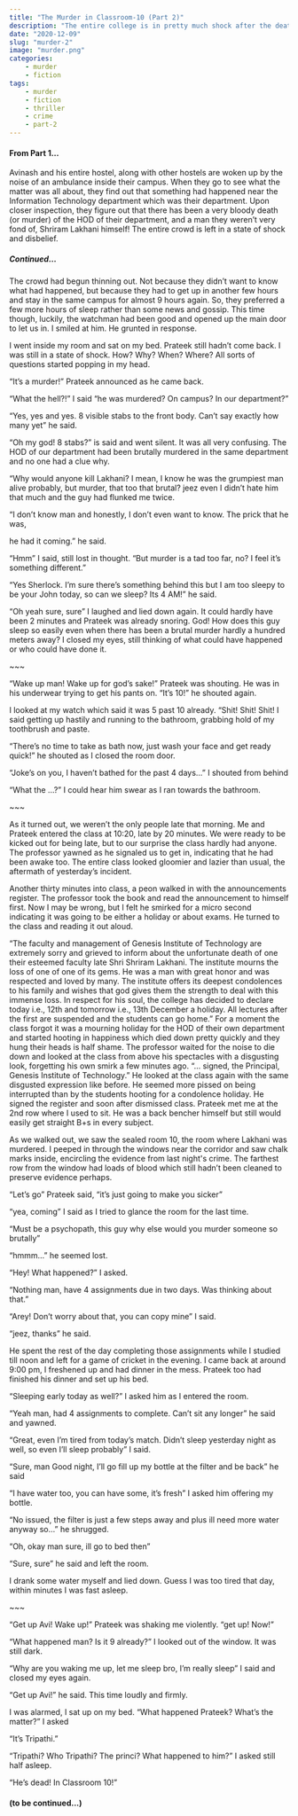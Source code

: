 ```yaml
---
title: "The Murder in Classroom-10 (Part 2)"
description: "The entire college is in pretty much shock after the death of Lakhani. The college announces condolence holidays in respect for him. That very night, something else happens...."
date: "2020-12-09"
slug: "murder-2"
image: "murder.png"
categories:
    - murder
    - fiction
tags:
    - murder
    - fiction
    - thriller
    - crime
    - part-2
---
```


#### From Part 1…

Avinash and his entire hostel, along with other hostels are woken up by the noise of an ambulance inside their campus. When they go to see what the matter was all about, they find out that something had happened near the Information Technology department which was their department. Upon closer inspection, they figure out that there has been a very bloody death (or murder) of the HOD of their department, and a man they weren’t very fond of, Shriram Lakhani himself! The entire crowd is left in a state of shock and disbelief.

##### Continued…

The crowd had begun thinning out. Not because they didn’t want to know what had happened, but because they had to get up in another few hours and stay in the same campus for almost 9 hours again. So, they preferred a few more hours of sleep rather than some news and gossip. This time though, luckily, the watchman had been good and opened up the main door to let us in. I smiled at him. He grunted in response.

I went inside my room and sat on my bed. Prateek still hadn’t come back. I was still in a state of shock. How? Why? When? Where? All sorts of questions started popping in my head.

“It’s a murder!” Prateek announced as he came back.

“What the hell?!” I said “he was murdered? On campus? In our department?”

“Yes, yes and yes. 8 visible stabs to the front body. Can’t say exactly how many yet” he said.

“Oh my god! 8 stabs?” is said and went silent. It was all very confusing. The HOD of our department had been brutally murdered in the same department and no one had a clue why.

“Why would anyone kill Lakhani? I mean, I know he was the grumpiest man alive probably, but murder, that too that brutal? jeez even I didn’t hate him that much and the guy had flunked me twice.

“I don’t know man and honestly, I don’t even want to know. The prick that he was,

he had it coming.” he said.

“Hmm” I said, still lost in thought. “But murder is a tad too far, no? I feel it’s something different.”

“Yes Sherlock. I’m sure there’s something behind this but I am too sleepy to be your John today, so can we sleep? Its 4 AM!” he said.

“Oh yeah sure, sure” I laughed and lied down again. It could hardly have been 2 minutes and Prateek was already snoring. God! How does this guy sleep so easily even when there has been a brutal murder hardly a hundred meters away? I closed my eyes, still thinking of what could have happened or who could have done it.

\~~~
 

“Wake up man! Wake up for god’s sake!” Prateek was shouting. He was in his underwear trying to get his pants on. “It’s 10!” he shouted again.

I looked at my watch which said it was 5 past 10 already. “Shit! Shit! Shit! I said getting up hastily and running to the bathroom, grabbing hold of my toothbrush and paste.

“There’s no time to take as bath now, just wash your face and get ready quick!” he shouted as I closed the room door.

“Joke’s on you, I haven’t bathed for the past 4 days...” I shouted from behind

“What the …?” I could hear him swear as I ran towards the bathroom.

\~~~

As it turned out, we weren’t the only people late that morning. Me and Prateek entered the class at 10:20, late by 20 minutes. We were ready to be kicked out for being late, but to our surprise the class hardly had anyone. The professor yawned as he signaled us to get in, indicating that he had been awake too. The entire class looked gloomier and lazier than usual, the aftermath of yesterday’s incident.

Another thirty minutes into class, a peon walked in with the announcements register. The professor took the book and read the announcement to himself first. Now I may be wrong, but I felt he smirked for a micro second indicating it was going to be either a holiday or about exams. He turned to the class and reading it out aloud.

“The faculty and management of Genesis Institute of Technology are extremely sorry and grieved to inform about the unfortunate death of one their esteemed faculty late Shri Shriram Lakhani. The institute mourns the loss of one of one of its gems. He was a man with great honor and was respected and loved by many. The institute offers its deepest condolences to his family and wishes that god gives them the strength to deal with this immense loss. In respect for his soul, the college has decided to declare today i.e., 12th and tomorrow i.e., 13th December a holiday. All lectures after the first are suspended and the students can go home.” For a moment the class forgot it was a mourning holiday for the HOD of their own department and started hooting in happiness which died down pretty quickly and they hung their heads is half shame. The professor waited for the noise to die down and looked at the class from above his spectacles with a disgusting look, forgetting his own smirk a few minutes ago. “… signed, the Principal, Genesis Institute of Technology.” He looked at the class again with the same disgusted expression like before. He seemed more pissed on being interrupted than by the students hooting for a condolence holiday. He signed the register and soon after dismissed class. Prateek met me at the 2nd row where I used to sit. He was a back bencher himself but still would easily get straight B+s in every subject.

 

As we walked out, we saw the sealed room 10, the room where Lakhani was murdered. I peeped in through the windows near the corridor and saw chalk marks inside, encircling the evidence from last night's crime. The farthest row from the window had loads of blood which still hadn’t been cleaned to preserve evidence perhaps.

“Let’s go” Prateek said, “it’s just going to make you sicker”

“yea, coming” I said as I tried to glance the room for the last time.

“Must be a psychopath, this guy why else would you murder someone so brutally”

“hmmm…” he seemed lost.

“Hey! What happened?” I asked.

“Nothing man, have 4 assignments due in two days. Was thinking about that.”

“Arey! Don’t worry about that, you can copy mine” I said.

“jeez, thanks” he said.

He spent the rest of the day completing those assignments while I studied till noon and left for a game of cricket in the evening. I came back at around 9:00 pm, I freshened up and had dinner in the mess. Prateek too had finished his dinner and set up his bed.

“Sleeping early today as well?” I asked him as I entered the room.

“Yeah man, had 4 assignments to complete. Can’t sit any longer” he said and yawned.

“Great, even I’m tired from today’s match. Didn’t sleep yesterday night as well, so even I’ll sleep probably” I said.

“Sure, man Good night, I’ll go fill up my bottle at the filter and be back” he said

“I have water too, you can have some, it’s fresh” I asked him offering my bottle.

“No issued, the filter is just a few steps away and plus ill need more water anyway so…” he shrugged.

“Oh, okay man sure, ill go to bed then”

“Sure, sure” he said and left the room.

I drank some water myself and lied down. Guess I was too tired that day, within minutes I was fast asleep.                                

\~~~

“Get up Avi! Wake up!” Prateek was shaking me violently. “get up! Now!”

“What happened man? Is it 9 already?” I looked out of the window. It was still dark.

“Why are you waking me up, let me sleep bro, I’m really sleep” I said and closed my eyes again.

“Get up Avi!” he said. This time loudly and firmly.

I was alarmed, I sat up on my bed. “What happened Prateek? What’s the matter?” I asked

“It’s Tripathi.”

“Tripathi? Who Tripathi? The princi? What happened to him?” I asked still half asleep.

“He’s dead! In Classroom 10!”

 

#### (to be continued...)